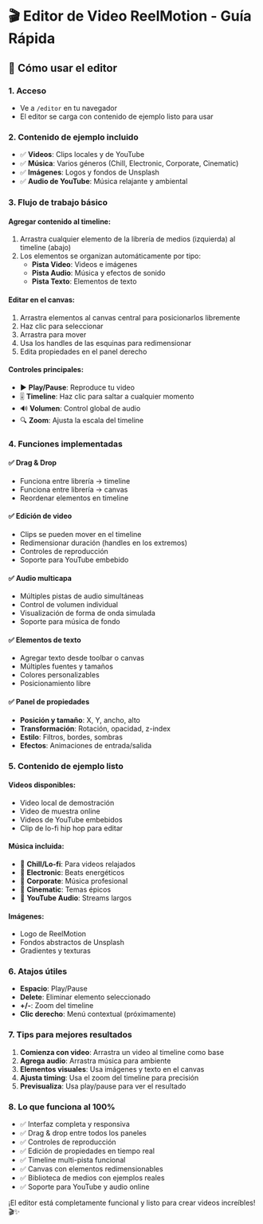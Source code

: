 # 🎬 Editor de Video ReelMotion - Guía Rápida

## 🚀 Cómo usar el editor

### 1. **Acceso**

- Ve a `/editor` en tu navegador
- El editor se carga con contenido de ejemplo listo para usar

### 2. **Contenido de ejemplo incluido**

- ✅ **Videos**: Clips locales y de YouTube
- ✅ **Música**: Varios géneros (Chill, Electronic, Corporate, Cinematic)
- ✅ **Imágenes**: Logos y fondos de Unsplash
- ✅ **Audio de YouTube**: Música relajante y ambiental

### 3. **Flujo de trabajo básico**

#### **Agregar contenido al timeline:**

1. Arrastra cualquier elemento de la librería de medios (izquierda) al timeline (abajo)
2. Los elementos se organizan automáticamente por tipo:
   - **Pista Video**: Videos e imágenes
   - **Pista Audio**: Música y efectos de sonido
   - **Pista Texto**: Elementos de texto

#### **Editar en el canvas:**

1. Arrastra elementos al canvas central para posicionarlos libremente
2. Haz clic para seleccionar
3. Arrastra para mover
4. Usa los handles de las esquinas para redimensionar
5. Edita propiedades en el panel derecho

#### **Controles principales:**

- ▶️ **Play/Pause**: Reproduce tu video
- 🎚️ **Timeline**: Haz clic para saltar a cualquier momento
- 🔊 **Volumen**: Control global de audio
- 🔍 **Zoom**: Ajusta la escala del timeline

### 4. **Funciones implementadas**

#### **✅ Drag & Drop**

- Funciona entre librería → timeline
- Funciona entre librería → canvas
- Reordenar elementos en timeline

#### **✅ Edición de video**

- Clips se pueden mover en el timeline
- Redimensionar duración (handles en los extremos)
- Controles de reproducción
- Soporte para YouTube embebido

#### **✅ Audio multicapa**

- Múltiples pistas de audio simultáneas
- Control de volumen individual
- Visualización de forma de onda simulada
- Soporte para música de fondo

#### **✅ Elementos de texto**

- Agregar texto desde toolbar o canvas
- Múltiples fuentes y tamaños
- Colores personalizables
- Posicionamiento libre

#### **✅ Panel de propiedades**

- **Posición y tamaño**: X, Y, ancho, alto
- **Transformación**: Rotación, opacidad, z-index
- **Estilo**: Filtros, bordes, sombras
- **Efectos**: Animaciones de entrada/salida

### 5. **Contenido de ejemplo listo**

#### **Videos disponibles:**

- Video local de demostración
- Video de muestra online
- Videos de YouTube embebidos
- Clip de lo-fi hip hop para editar

#### **Música incluida:**

- 🎵 **Chill/Lo-fi**: Para videos relajados
- 🎵 **Electronic**: Beats energéticos
- 🎵 **Corporate**: Música profesional
- 🎵 **Cinematic**: Temas épicos
- 🎵 **YouTube Audio**: Streams largos

#### **Imágenes:**

- Logo de ReelMotion
- Fondos abstractos de Unsplash
- Gradientes y texturas

### 6. **Atajos útiles**

- **Espacio**: Play/Pause
- **Delete**: Eliminar elemento seleccionado
- **+/-**: Zoom del timeline
- **Clic derecho**: Menú contextual (próximamente)

### 7. **Tips para mejores resultados**

1. **Comienza con video**: Arrastra un video al timeline como base
2. **Agrega audio**: Arrastra música para ambiente
3. **Elementos visuales**: Usa imágenes y texto en el canvas
4. **Ajusta timing**: Usa el zoom del timeline para precisión
5. **Previsualiza**: Usa play/pause para ver el resultado

### 8. **Lo que funciona al 100%**

- ✅ Interfaz completa y responsiva
- ✅ Drag & drop entre todos los paneles
- ✅ Controles de reproducción
- ✅ Edición de propiedades en tiempo real
- ✅ Timeline multi-pista funcional
- ✅ Canvas con elementos redimensionables
- ✅ Biblioteca de medios con ejemplos reales
- ✅ Soporte para YouTube y audio online

¡El editor está completamente funcional y listo para crear videos increíbles! 🎬✨
